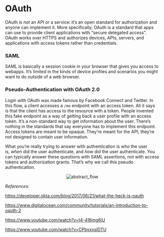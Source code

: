 # OAuth

OAuth is _not_ an API or a service: it’s an open standard for authorization and anyone can implement it. More specifically, OAuth is a standard that apps can use to provide client applications with “secure delegated access”. OAuth works over HTTPS and authorizes devices, APIs, servers, and applications with access tokens rather than credentials.

### SAML

SAML is basically a session cookie in your browser that gives you access to webapps. It’s limited in the kinds of device profiles and scenarios you might want to do outside of a web browser.

### Pseudo-Authentication with OAuth 2.0

Login with OAuth was made famous by Facebook Connect and Twitter. In this flow, a client accesses a `/me` endpoint with an access token. All it says is that the client has access to the resource with a token. People invented this fake endpoint as a way of getting back a user profile with an access token. It’s a non-standard way to get information about the user. There’s nothing in the standards that say everyone has to implement this endpoint. Access tokens are meant to be opaque. They’re meant for the API, they’re not designed to contain user information.

What you’re really trying to answer with authentication is _who_ the user is, _when_ did the user authenticate, and _how_ did the user authenticate. You can typically answer these questions with SAML assertions, not with access tokens and authorization grants. That’s why we call this pseudo authentication.


<p align="center">
  <img src="https://github.com/user-attachments/assets/d690d49c-5ce7-45f3-860d-a8dd2f8a52f5" alt="abstract_flow">
</p>

*References:*

https://developer.okta.com/blog/2017/06/21/what-the-heck-is-oauth

https://www.digitalocean.com/community/tutorials/an-introduction-to-oauth-2

https://www.youtube.com/watch?v=t4-416mg6iU

https://www.youtube.com/watch?v=CPbvxxslDTU